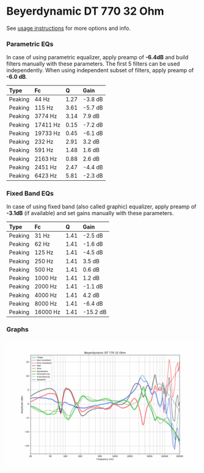 # Beyerdynamic DT 770 32 Ohm
See [usage instructions](https://github.com/jaakkopasanen/AutoEq#usage) for more options and info.

### Parametric EQs
In case of using parametric equalizer, apply preamp of **-6.4dB** and build filters manually
with these parameters. The first 5 filters can be used independently.
When using independent subset of filters, apply preamp of **-6.0 dB**.

| Type    | Fc       |    Q | Gain    |
|:--------|:---------|:-----|:--------|
| Peaking | 44 Hz    | 1.27 | -3.8 dB |
| Peaking | 115 Hz   | 3.61 | -5.7 dB |
| Peaking | 3774 Hz  | 3.14 | 7.9 dB  |
| Peaking | 17411 Hz | 0.15 | -7.2 dB |
| Peaking | 19733 Hz | 0.45 | -6.1 dB |
| Peaking | 232 Hz   | 2.91 | 3.2 dB  |
| Peaking | 591 Hz   | 1.48 | 1.6 dB  |
| Peaking | 2163 Hz  | 0.88 | 2.6 dB  |
| Peaking | 2451 Hz  | 2.47 | -4.4 dB |
| Peaking | 6423 Hz  | 5.81 | -2.3 dB |

### Fixed Band EQs
In case of using fixed band (also called graphic) equalizer, apply preamp of **-3.1dB**
(if available) and set gains manually with these parameters.

| Type    | Fc       |    Q | Gain     |
|:--------|:---------|:-----|:---------|
| Peaking | 31 Hz    | 1.41 | -2.5 dB  |
| Peaking | 62 Hz    | 1.41 | -1.6 dB  |
| Peaking | 125 Hz   | 1.41 | -4.5 dB  |
| Peaking | 250 Hz   | 1.41 | 3.5 dB   |
| Peaking | 500 Hz   | 1.41 | 0.6 dB   |
| Peaking | 1000 Hz  | 1.41 | 1.2 dB   |
| Peaking | 2000 Hz  | 1.41 | -1.1 dB  |
| Peaking | 4000 Hz  | 1.41 | 4.2 dB   |
| Peaking | 8000 Hz  | 1.41 | -6.4 dB  |
| Peaking | 16000 Hz | 1.41 | -15.2 dB |

### Graphs
![](./Beyerdynamic%20DT%20770%2032%20Ohm.png)
